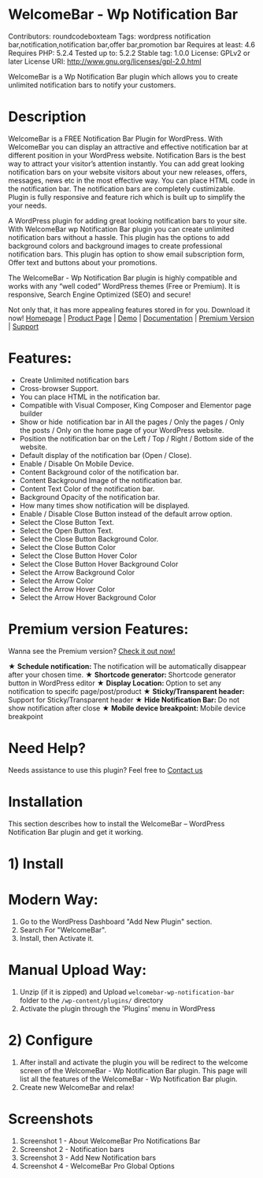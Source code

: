 #  WelcomeBar - Wp Notification Bar
Contributors: roundcodeboxteam
Tags: wordpress notification bar,notification,notification bar,offer bar,promotion bar
Requires at least: 4.6
Requires PHP: 5.2.4
Tested up to: 5.2.2
Stable tag: 1.0.0
License: GPLv2 or later
License URI: http://www.gnu.org/licenses/gpl-2.0.html

WelcomeBar is a Wp Notification Bar plugin which allows you to create unlimited notification bars to notify your customers. 

# Description
WelcomeBar is a FREE Notification Bar Plugin for WordPress. With WelcomeBar you can display an attractive and effective notification bar at different position in your WordPress website. Notification Bars is the best way to attract your visitor’s attention instantly. You can add great looking notification bars on your website visitors about your new releases, offers, messages, news etc in the most effective way. You can place HTML code in the notification bar. The notification bars are completely custimizable. Plugin is fully responsive and feature rich which is built up to simplify the your needs.

A WordPress plugin for adding great looking notification bars to your site. With WelcomeBar wp Notification Bar plugin you can create unlimited notification bars without a hassle. This plugin has the options to add background colors and background images to create professional notification bars. This plugin has option to show email subscription form, Offer text and buttons about your promotions.

The WelcomeBar - Wp Notification Bar plugin is highly compatible and works with any “well coded” WordPress themes (Free or Premium). It is responsive, Search Engine Optimized (SEO) and secure!

Not only that, it has more appealing features stored in for you. Download it now! 
[Homepage](http://www.roundcodebox.com/) | [Product Page](http://www.roundcodebox.com/welcomebar-wp-notification-bar/) | [Demo](http://www.roundcodebox.com/welcomebar-wp-notification-bar-demo/welcomebar-wp-notification-bar-demo/) | [Documentation](http://www.roundcodebox.com/documentation-for-welcomebar-wp-notification-bar/) | [Premium Version](http://www.roundcodebox.com/welcomebar-wp-notification-bar-pro/) |  [Support](http://www.roundcodebox.com/support/)


# Features:
* Create Unlimited notification bars
* Cross-browser Support.
* You can place HTML in the notification bar.
* Compatible with Visual Composer, King Composer and Elementor page builder
* Show or hide  notification bar in All the pages / Only the pages / Only the posts / Only on the home page of your WordPress website.
* Position the notification bar on the Left / Top / Right / Bottom side of the website.
* Default display of the notification bar (Open / Close).
* Enable / Disable On Mobile Device.
* Content Background color of the notification bar.
* Content Background Image of the notification bar.
* Content Text Color of the notification bar.
* Background Opacity of the notification bar.
* How many times show notification will be displayed.
* Enable / Disable Close Button instead of the default arrow option.
* Select the Close Button Text.
* Select the Open Button Text.
* Select the Close Button Background Color.
* Select the Close Button Color
* Select the Close Button Hover Color
* Select the Close Button Hover Background Color
* Select the Arrow Background Color
* Select the Arrow Color
* Select the Arrow Hover Color
* Select the Arrow Hover Background Color

# Premium version Features:

Wanna see the Premium version? [Check it out now!](http://www.roundcodebox.com/welcomebar-wp-notification-bar-pro/)

★ <strong>Schedule notification: </strong>The notification will be automatically disappear after your chosen time.
★ <strong>Shortcode generator: </strong>Shortcode generator button in WordPress editor
★ <strong>Display Location: </strong>Option to set any notification to specifc page/post/product
★ <strong>Sticky/Transparent header: </strong>Support for Sticky/Transparent header
★ <strong>Hide Notification Bar: </strong>Do not show notification after close
★ <strong>Mobile device breakpoint: </strong>Mobile device breakpoint


# Need Help? 
Needs assistance to use this plugin? 
Feel free to [Contact us](http://www.roundcodebox.com/support/)

# Installation 
This section describes how to install the WelcomeBar – WordPress Notification Bar plugin and get it working.

# 1) Install 

# Modern Way: 
1. Go to the WordPress Dashboard "Add New Plugin" section.
2. Search For "WelcomeBar".
3. Install, then Activate it.

# Manual Upload Way:
1. Unzip (if it is zipped) and Upload `welcomebar-wp-notification-bar ` folder to the `/wp-content/plugins/` directory
2. Activate the plugin through the 'Plugins' menu in WordPress

# 2) Configure 
1. After install and activate the plugin you will be redirect to the welcome screen of the WelcomeBar - Wp Notification Bar plugin. This page will list all the features of the WelcomeBar - Wp Notification Bar plugin. 
2. Create new WelcomeBar and relax!

# Screenshots 
1.  Screenshot 1 - About WelcomeBar Pro Notifications Bar
2.  Screenshot 2 - Notification bars
3.  Screenshot 3 - Add New Notification bars
4.  Screenshot 4 - WelcomeBar Pro Global Options
